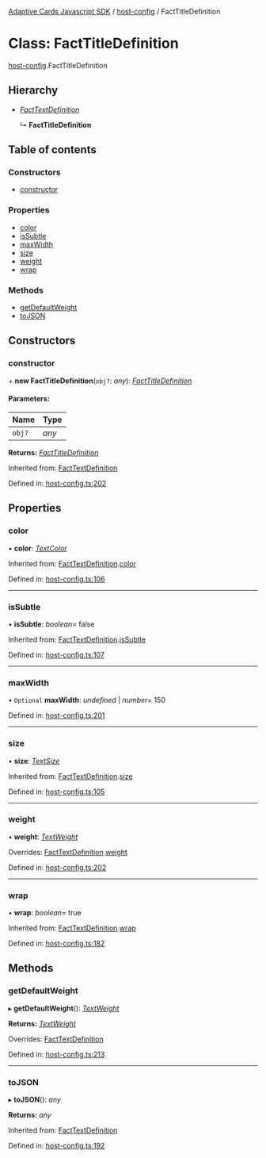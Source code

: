 [Adaptive Cards Javascript SDK](../README.md) / [host-config](../modules/host_config.md) / FactTitleDefinition

# Class: FactTitleDefinition

[host-config](../modules/host_config.md).FactTitleDefinition

## Hierarchy

- [_FactTextDefinition_](host_config.facttextdefinition.md)

  ↳ **FactTitleDefinition**

## Table of contents

### Constructors

- [constructor](host_config.facttitledefinition.md#constructor)

### Properties

- [color](host_config.facttitledefinition.md#color)
- [isSubtle](host_config.facttitledefinition.md#issubtle)
- [maxWidth](host_config.facttitledefinition.md#maxwidth)
- [size](host_config.facttitledefinition.md#size)
- [weight](host_config.facttitledefinition.md#weight)
- [wrap](host_config.facttitledefinition.md#wrap)

### Methods

- [getDefaultWeight](host_config.facttitledefinition.md#getdefaultweight)
- [toJSON](host_config.facttitledefinition.md#tojson)

## Constructors

### constructor

\+ **new FactTitleDefinition**(`obj?`: _any_): [_FactTitleDefinition_](host_config.facttitledefinition.md)

#### Parameters:

| Name   | Type  |
| :----- | :---- |
| `obj?` | _any_ |

**Returns:** [_FactTitleDefinition_](host_config.facttitledefinition.md)

Inherited from: [FactTextDefinition](host_config.facttextdefinition.md)

Defined in: [host-config.ts:202](https://github.com/microsoft/AdaptiveCards/blob/0938a1f10/source/nodejs/adaptivecards/src/host-config.ts#L202)

## Properties

### color

• **color**: [_TextColor_](../enums/enums.textcolor.md)

Inherited from: [FactTextDefinition](host_config.facttextdefinition.md).[color](host_config.facttextdefinition.md#color)

Defined in: [host-config.ts:106](https://github.com/microsoft/AdaptiveCards/blob/0938a1f10/source/nodejs/adaptivecards/src/host-config.ts#L106)

---

### isSubtle

• **isSubtle**: _boolean_= false

Inherited from: [FactTextDefinition](host_config.facttextdefinition.md).[isSubtle](host_config.facttextdefinition.md#issubtle)

Defined in: [host-config.ts:107](https://github.com/microsoft/AdaptiveCards/blob/0938a1f10/source/nodejs/adaptivecards/src/host-config.ts#L107)

---

### maxWidth

• `Optional` **maxWidth**: _undefined_ \| _number_= 150

Defined in: [host-config.ts:201](https://github.com/microsoft/AdaptiveCards/blob/0938a1f10/source/nodejs/adaptivecards/src/host-config.ts#L201)

---

### size

• **size**: [_TextSize_](../enums/enums.textsize.md)

Inherited from: [FactTextDefinition](host_config.facttextdefinition.md).[size](host_config.facttextdefinition.md#size)

Defined in: [host-config.ts:105](https://github.com/microsoft/AdaptiveCards/blob/0938a1f10/source/nodejs/adaptivecards/src/host-config.ts#L105)

---

### weight

• **weight**: [_TextWeight_](../enums/enums.textweight.md)

Overrides: [FactTextDefinition](host_config.facttextdefinition.md).[weight](host_config.facttextdefinition.md#weight)

Defined in: [host-config.ts:202](https://github.com/microsoft/AdaptiveCards/blob/0938a1f10/source/nodejs/adaptivecards/src/host-config.ts#L202)

---

### wrap

• **wrap**: _boolean_= true

Inherited from: [FactTextDefinition](host_config.facttextdefinition.md).[wrap](host_config.facttextdefinition.md#wrap)

Defined in: [host-config.ts:182](https://github.com/microsoft/AdaptiveCards/blob/0938a1f10/source/nodejs/adaptivecards/src/host-config.ts#L182)

## Methods

### getDefaultWeight

▸ **getDefaultWeight**(): [_TextWeight_](../enums/enums.textweight.md)

**Returns:** [_TextWeight_](../enums/enums.textweight.md)

Overrides: [FactTextDefinition](host_config.facttextdefinition.md)

Defined in: [host-config.ts:213](https://github.com/microsoft/AdaptiveCards/blob/0938a1f10/source/nodejs/adaptivecards/src/host-config.ts#L213)

---

### toJSON

▸ **toJSON**(): _any_

**Returns:** _any_

Inherited from: [FactTextDefinition](host_config.facttextdefinition.md)

Defined in: [host-config.ts:192](https://github.com/microsoft/AdaptiveCards/blob/0938a1f10/source/nodejs/adaptivecards/src/host-config.ts#L192)
